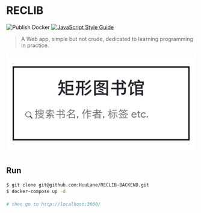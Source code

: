 # RECLIB

![Publish Docker](https://github.com/HuuLane/RECLIB-BACKEND/workflows/Publish%20Docker/badge.svg?branch=master) [![JavaScript Style Guide](https://img.shields.io/badge/code_style-standard-brightgreen.svg)](https://standardjs.com)

> A Web app, simple but not crude, dedicated to learning programming in practice. 

<!-- [![LICENSE]][license] [![ISSUES]][issues] [![RELESE]][relese] [![downloads]][downloads] [![build]][build] -->

 ![](./static/IMG_HOME.jpg)

## Run

```bash
$ git clone git@github.com:HuuLane/RECLIB-BACKEND.git
$ docker-compose up -d

# then go to http://localhost:3000/
```
